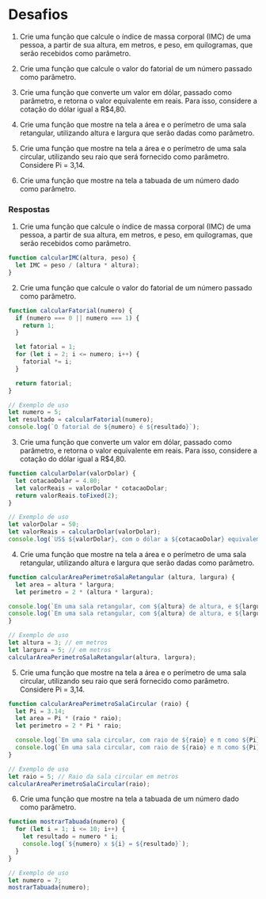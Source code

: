 # Desafios

1. Crie uma função que calcule o índice de massa corporal (IMC) de uma pessoa, a partir de sua altura, em metros, e peso, em quilogramas, que serão recebidos como parâmetro.

2. Crie uma função que calcule o valor do fatorial de um número passado como parâmetro.

3. Crie uma função que converte um valor em dólar, passado como parâmetro, e retorna o valor equivalente em reais. Para isso, considere a cotação do dólar igual a R$4,80.

4. Crie uma função que mostre na tela a área e o perímetro de uma sala retangular, utilizando altura e largura que serão dadas como parâmetro.

5. Crie uma função que mostre na tela a área e o perímetro de uma sala circular, utilizando seu raio que será fornecido como parâmetro. Considere Pi = 3,14.

6. Crie uma função que mostre na tela a tabuada de um número dado como parâmetro.

### Respostas

1. Crie uma função que calcule o índice de massa corporal (IMC) de uma pessoa, a partir de sua altura, em metros, e peso, em quilogramas, que serão recebidos como parâmetro.

```javascript
function calcularIMC(altura, peso) {
  let IMC = peso / (altura * altura);
}
```

2. Crie uma função que calcule o valor do fatorial de um número passado como parâmetro.

```javascript
function calcularFatorial(numero) {
  if (numero === 0 || numero === 1) {
    return 1;
  }

  let fatorial = 1;
  for (let i = 2; i <= numero; i++) {
    fatorial *= i;
  }

  return fatorial;
}

// Exemplo de uso
let numero = 5;
let resultado = calcularFatorial(numero);
console.log(`O fatorial de ${numero} é ${resultado}`);
```

3. Crie uma função que converte um valor em dólar, passado como parâmetro, e retorna o valor equivalente em reais. Para isso, considere a cotação do dólar igual a R$4,80.

```javascript
function calcularDolar(valorDolar) {
  let cotacaoDolar = 4.80;
  let valorReais = valorDolar * cotacaoDolar;
  return valorReais.toFixed(2);
}

// Exemplo de uso
let valorDolar = 50;
let valorReais = calcularDolar(valorDolar);
console.log(`US$ ${valorDolar}, com o dólar a ${cotacaoDolar} equivalem a R$ ${valorReais}.`)
```

4. Crie uma função que mostre na tela a área e o perímetro de uma sala retangular, utilizando altura e largura que serão dadas como parâmetro.

```javascript
function calcularAreaPerimetroSalaRetangular (altura, largura) {
  let area = altura * largura;
  let perimetro = 2 * (altura * largura);

console.log(`Em uma sala retangular, com ${altura} de altura, e ${largura} de largura, a área será de ${area}.`);
console.log(`Em uma sala retangular, com ${altura} de altura, e ${largura} de largura, o perímetro será de ${perimetro}.`);
}

// Exemplo de uso
let altura = 3; // em metros
let largura = 5; // em metros
calcularAreaPerimetroSalaRetangular(altura, largura);
```

5. Crie uma função que mostre na tela a área e o perímetro de uma sala circular, utilizando seu raio que será fornecido como parâmetro. Considere Pi = 3,14.

```javascript
function calcularAreaPerimetroSalaCircular (raio) {
  let Pi = 3.14;
  let area = Pi * (raio * raio);
  let perimetro = 2 * Pi * raio;

  console.log(`Em uma sala circular, com raio de ${raio} e π como ${Pi}, a área será de ${area.toFixed(2)} m².`);
  console.log(`Em uma sala circular, com raio de ${raio} e π como ${Pi}, perímetro será de ${perimetro.toFixed(2)} m².`);
}

// Exemplo de uso
let raio = 5; // Raio da sala circular em metros
calcularAreaPerimetroSalaCircular(raio);
```

6. Crie uma função que mostre na tela a tabuada de um número dado como parâmetro.

```javascript
function mostrarTabuada(numero) {
  for (let i = 1; i <= 10; i++) {
    let resultado = numero * i;
    console.log(`${numero} x ${i} = ${resultado}`);
  }
}

// Exemplo de uso
let numero = 7;
mostrarTabuada(numero);
```